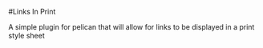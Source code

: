 #Links In Print

A simple plugin for pelican that will allow for links to be displayed in a print style sheet
